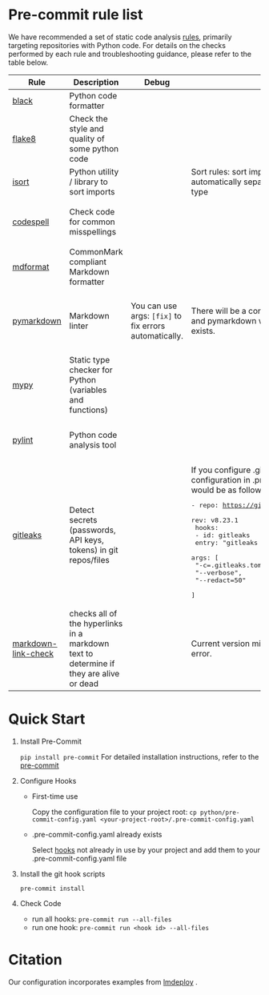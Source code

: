 # Pre-commit rule list

We have recommended a set of static code analysis [rules](./python/pre-commit-config.yaml), primarily targeting repositories with Python code. For details on the checks performed by each rule and troubleshooting guidance, please refer to the table below.

| Rule                                 | Description                                 | Debug                                 | Notes                                 | Ignore Example                                  |
| ------------------------------------ | ------------------------------------------- | ------------------------------------- | ------------------------------------- | ----------------------------------------------- |
| [black](https://github.com/psf/black) | Python code formatter                       |                                       |                                       | single-line format:`# fmt: skip`                |
| [flake8](https://github.com/PyCQA/flake8) | Check the style and quality of some python code |                                       |                                       | single-line format:`# noqa: F401`<br>command args:`--ignore=F401` |
| [isort](https://github.com/PyCQA/isort) | Python utility / library to sort imports    |                                       | Sort rules: sort imports alphabetically and automatically separate into sections and by type | single-line format:`# isort:skip`               |
| [codespell](https://github.com/codespell-project/codespell) | Check code for common misspellings          |                                       |                                       | single-line format:`# codespell:ignore <words>`<br>command args:`--skip=doc/en/usage.md` |
| [mdformat](https://github.com/hukkin/mdformat) | CommonMark compliant Markdown formatter     |                                       |                                       |                                                 |
| [pymarkdown](https://github.com/jackdewinter/pymarkdown) | Markdown linter                             | You can use args: `[fix]` to fix errors automatically. | There will be a conflict between mdformat and pymarkdown when an empty YAML file exists.<br> | single-line format:(Must be at line start) `<!-- pyml disable-next-line -->`<br>command args:`- entry: "pymarkdown -d MD013,MD041,MD010"` |
| [mypy](https://github.com/pre-commit/mirrors-mypy) | Static type checker for Python (variables and functions) |                                       |                                       | single-line format:`# type: ignore`,<br>command args:`--disable-error-code attr-defined` is one of args |
| [pylint](https://github.com/pylint-dev/pylint) | Python code analysis tool                   |                                       |                                       | single-line format:`# pylint: disable=W0401,W0614`<br>command args:`--disable=E0402,E0401` |
| [gitleaks](https://github.com/gitleaks/gitleaks) | Detect secrets (passwords, API keys, tokens) in git repos/files |                                       | If you configure .gitleaks.toml, then the demo configuration in .pre-commit-config.yaml would be as follows:<br><pre>- repo: https://github.com/gitleaks/gitleaks<br>  rev: v8.23.1<br>  hooks:<br>  - id: gitleaks<br>    entry: "gitleaks dir"<br>    args: \[<br>      "-c=.gitleaks.toml",<br>      "--verbose",<br>      "--redact=50"<br>    \]</pre> | single-line format: `# gitleaks:allow`(Though offical example is [gitleaks](https://github.com/gitleaks/gitleaks?tab=readme-ov-file#gitleaksallow),this way can avoid of confliction with flake8)<br>configure way:Use `disabledRules = [ "generic-api-key"]` in [.gitleaks.toml](https://github.com/gitleaks/gitleaks/blob/master/.gitleaks.toml) |
| [markdown-link-check](https://github.com/tcort/markdown-link-check) |checks all of the hyperlinks in a markdown text to determine if they are alive or dead|  | Current version mistake `/A/B` format as an error. |single-line format:`single-line format:` <br> command args: `-i http://example.net` |
# Quick Start

1. Install Pre-Commit
 
   `pip install pre-commit`
   For detailed installation instructions, refer to the [pre-commit](https://pre-commit.com/)

2. Configure Hooks
   
   - First-time use
     
     Copy the configuration file to your project root:
     `cp python/pre-commit-config.yaml <your-project-root>/.pre-commit-config.yaml`
   - .pre-commit-config.yaml already exists

     Select [hooks](python/pre-commit-config.yaml) not already in use by your project and add them to your .pre-commit-config.yaml file     
3. Install the git hook scripts
   
   `pre-commit install`

4. Check Code
   
   - run all hooks: `pre-commit run --all-files`
   - run one hook: `pre-commit run <hook id> --all-files` 
# Citation
Our configuration incorporates examples from [lmdeploy](https://github.com/InternLM/lmdeploy/blob/main/.github/md-link-config.json) .
